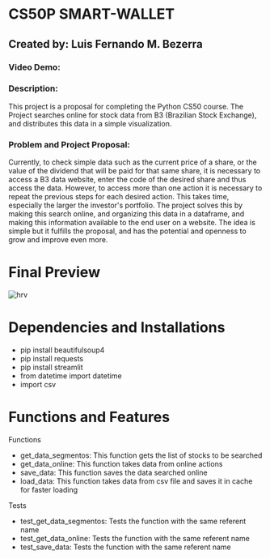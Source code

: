 # CS50P SMART-WALLET
## Created by: Luis Fernando M. Bezerra
### Video Demo:  <youtube>
### Description: 
This project is a proposal for completing the Python CS50 course. The Project searches online for stock data from B3 (Brazilian Stock Exchange), and distributes this data in a simple visualization.

### Problem and Project Proposal:
Currently, to check simple data such as the current price of a share, or the value of the dividend that will be paid for that same share, it is necessary to access a B3 data website, enter the code of the desired share and thus access the data. However, to access more than one action it is necessary to repeat the previous steps for each desired action. This takes time, especially the larger the investor's portfolio.
The project solves this by making this search online, and organizing this data in a dataframe, and making this information available to the end user on a website.
The idea is simple but it fulfills the proposal, and has the potential and openness to grow and improve even more.

# Final Preview
![hrv](https://github.com/LFernandoMB/CS50P/assets/91624923/c41b277c-e47d-4737-86bb-e70a99baeed0)


# Dependencies and Installations

- pip install beautifulsoup4
- pip install requests
- pip install streamlit
- from datetime import datetime
- import csv

# Functions and Features
Functions
- get_data_segmentos:
This function gets the list of stocks to be searched
- get_data_online:
This function takes data from online actions
- save_data:
This function saves the data searched online
- load_data:
This function takes data from csv file and saves it in cache for faster loading

Tests
- test_get_data_segmentos:
Tests the function with the same referent name
- test_get_data_online:
Tests the function with the same referent name
- test_save_data:
Tests the function with the same referent name
